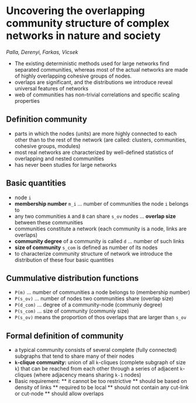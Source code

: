 # Uncovering the overlapping community structure of complex networks in nature and society
*Palla, Derenyi, Farkas, Vicsek*

* The existing deterministic methods used for large networks find separated communities, whereas most of the actual networks are made of highly overlapping cohesive groups of nodes.
* overlaps are significant, and the distributions we introduce reveal universal features of networks
* web of communities has non-trivial correlations and specific scaling properties

## Definition community
* parts in which the nodes (units) are more highly connected to each other than to the rest of the network (are called: clusters, communities, cohesive groups, modules)
* most real networks are characterized by well-defined statistics of overlapping and nested communities
* has never been studies for large networks

## Basic quantities
* node `i`
* **membership number** `m_i` ... number of communities the node `i` belongs to
* any two communities `A` and `B` can share `s_ov` nodes ... **overlap size** between these communities
* communities constitute a network (each community is a node, links are overlaps)
* **community degree** of a community is called `d` ... number of such links
* **size of community** `s_com` is defined as number of its nodes
* to characterize community structure of network we introduce the distribution of these four basic quantities

## Cummulative distribution functions
* `P(m)` ... number of communities a node belongs to (membership number)
* `P(s_ov)` ... number of nodes two communities share (overlap size)
* `P(d_com)` ... degree of a community-node (communiy degree)
* `P(s_com)` ... size of community (communiy size)
* `P(s_ov)` means  the proportion of thos overlaps that are larger than `s_ov`

## Formal definition of community
* a typical community consists of several complete (fully connected) subgraphs that tend to share many of their nodes
* **`k`-clique community:** union of all `k`-cliques (complete subgraph of size `k`) that can be reached from each other through a series of adjacent `k`-cliques (where adjacency means sharing `k-1` nodes)
* Basic requirement:
** it cannot be too restrictive
** should be based on density of links
** required to be local
** should not contain any cut-link or cut-node
** should allow overlaps
